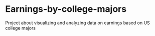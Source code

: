 # Earnings-by-college-majors
Project about visualizing and analyzing data on earnings based on US college majors 
